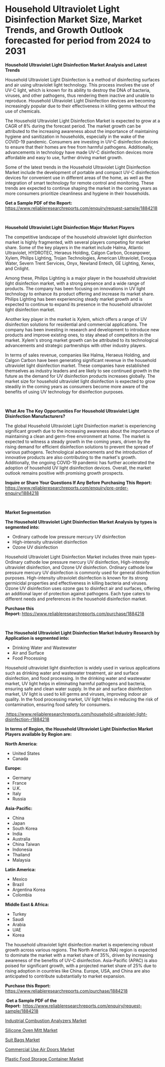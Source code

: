 <p><h1>Household Ultraviolet Light Disinfection Market Size, Market Trends, and Growth Outlook forecasted for period from 2024 to 2031</h1></p><p><strong>Household Ultraviolet Light Disinfection Market Analysis and Latest Trends</strong></p>
<p><p>Household Ultraviolet Light Disinfection is a method of disinfecting surfaces and air using ultraviolet light technology. This process involves the use of UV-C light, which is known for its ability to destroy the DNA of bacteria, viruses, and other pathogens, thus rendering them inactive and unable to reproduce. Household Ultraviolet Light Disinfection devices are becoming increasingly popular due to their effectiveness in killing germs without the use of chemicals.</p><p>The Household Ultraviolet Light Disinfection Market is expected to grow at a CAGR of 8% during the forecast period. The market growth can be attributed to the increasing awareness about the importance of maintaining hygiene and sanitization in households, especially in the wake of the COVID-19 pandemic. Consumers are investing in UV-C disinfection devices to ensure that their homes are free from harmful pathogens. Additionally, advancements in technology have made UV-C disinfection devices more affordable and easy to use, further driving market growth.</p><p>Some of the latest trends in the Household Ultraviolet Light Disinfection Market include the development of portable and compact UV-C disinfection devices for convenient use in different areas of the home, as well as the integration of smart technology for remote control and monitoring. These trends are expected to continue shaping the market in the coming years as more consumers prioritize cleanliness and hygiene in their households.</p></p>
<p><strong>Get a Sample PDF of the Report:&nbsp;</strong> <a href="https://www.reliableresearchreports.com/enquiry/request-sample/1884218">https://www.reliableresearchreports.com/enquiry/request-sample/1884218</a></p>
<p>&nbsp;</p>
<p><strong>Household Ultraviolet Light Disinfection Major Market Players</strong></p>
<p><p>The competitive landscape of the household ultraviolet light disinfection market is highly fragmented, with several players competing for market share. Some of the key players in the market include Halma, Atlantic Ultraviolet, HYDROTEC, Heraeus Holding, Calgon Carbon, Oceanpower, Xylem, Philips Lighting, Trojan Technologies, American Ultraviolet, Evoqua Water, Severn Trent Services, Onyx, Newland Entech, GE Lighting, Xenex, and Cnlight.</p><p>Among these, Philips Lighting is a major player in the household ultraviolet light disinfection market, with a strong presence and a wide range of products. The company has been focusing on innovations in UV light technology to enhance its product offering and increase its market share. Philips Lighting has been experiencing steady market growth and is expected to continue to expand its presence in the household ultraviolet light disinfection market.</p><p>Another key player in the market is Xylem, which offers a range of UV disinfection solutions for residential and commercial applications. The company has been investing in research and development to introduce new products and improve existing ones, to stay ahead of competitors in the market. Xylem's strong market growth can be attributed to its technological advancements and strategic partnerships with other industry players.</p><p>In terms of sales revenue, companies like Halma, Heraeus Holding, and Calgon Carbon have been generating significant revenue in the household ultraviolet light disinfection market. These companies have established themselves as industry leaders and are likely to see continued growth in the future as the demand for UV disinfection products increases globally. The market size for household ultraviolet light disinfection is expected to grow steadily in the coming years as consumers become more aware of the benefits of using UV technology for disinfection purposes.</p></p>
<p>&nbsp;</p>
<p><strong>What Are The Key Opportunities For Household Ultraviolet Light Disinfection Manufacturers?</strong></p>
<p><p>The global Household Ultraviolet Light Disinfection market is experiencing significant growth due to the increasing awareness about the importance of maintaining a clean and germ-free environment at home. The market is expected to witness a steady growth in the coming years, driven by the rising demand for efficient disinfection solutions to prevent the spread of various pathogens. Technological advancements and the introduction of innovative products are also contributing to the market's growth. Additionally, the ongoing COVID-19 pandemic has further accelerated the adoption of household UV light disinfection devices. Overall, the market outlook remains positive with promising growth prospects.</p></p>
<p><strong>Inquire or Share Your Questions If Any Before Purchasing This Report:</strong> <a href="https://www.reliableresearchreports.com/enquiry/pre-order-enquiry/1884218">https://www.reliableresearchreports.com/enquiry/pre-order-enquiry/1884218</a></p>
<p>&nbsp;</p>
<p><strong>Market Segmentation</strong></p>
<p><strong>The Household Ultraviolet Light Disinfection Market Analysis by types is segmented into:</strong></p>
<p><ul><li>Ordinary cathode low pressure mercury UV disinfection</li><li>High-intensity ultraviolet disinfection</li><li>Ozone UV disinfection</li></ul></p>
<p><p>Household Ultraviolet Light Disinfection Market includes three main types- Ordinary cathode low pressure mercury UV disinfection, High-intensity ultraviolet disinfection, and Ozone UV disinfection. Ordinary cathode low pressure mercury UV disinfection is commonly used for general disinfection purposes. High-intensity ultraviolet disinfection is known for its strong germicidal properties and effectiveness in killing bacteria and viruses. Ozone UV disinfection uses ozone gas to disinfect air and surfaces, offering an additional layer of protection against pathogens. Each type caters to different needs and preferences in the household disinfection market.</p></p>
<p><strong>Purchase this Report:&nbsp;</strong><a href="https://www.reliableresearchreports.com/purchase/1884218">https://www.reliableresearchreports.com/purchase/1884218</a></p>
<p>&nbsp;</p>
<p><strong>The Household Ultraviolet Light Disinfection Market Industry Research by Application is segmented into:</strong></p>
<p><ul><li>Drinking Water and Wastewater</li><li>Air and Surface</li><li>Food Processing</li></ul></p>
<p><p>Household ultraviolet light disinfection is widely used in various applications such as drinking water and wastewater treatment, air and surface disinfection, and food processing. In the drinking water and wastewater market, UV light helps in eliminating harmful pathogens and bacteria, ensuring safe and clean water supply. In the air and surface disinfection market, UV light is used to kill germs and viruses, improving indoor air quality. In the food processing market, UV light helps in reducing the risk of contamination, ensuring food safety for consumers.</p></p>
<p><a href="https://www.reliableresearchreports.com/household-ultraviolet-light-disinfection-r1884218">&nbsp;https://www.reliableresearchreports.com/household-ultraviolet-light-disinfection-r1884218</a></p>
<p><strong>In terms of Region, the Household Ultraviolet Light Disinfection Market Players available by Region are:</strong></p>
<p>
    <p> <strong> North America: </strong>
        <ul>
            <li>United States</li>
            <li>Canada</li>
        </ul>
        </p> 
    <p> <strong> Europe: </strong>
        <ul>
            <li>Germany</li>
            <li>France</li>
            <li>U.K.</li>
            <li>Italy</li>
            <li>Russia</li>
        </ul>
        </p> 
    <p> <strong> Asia-Pacific: </strong>
        <ul>
            <li>China</li>
            <li>Japan</li>
            <li>South Korea</li>
            <li>India</li>
            <li>Australia</li>
            <li>China Taiwan</li>
            <li>Indonesia</li>
            <li>Thailand</li>
            <li>Malaysia</li>
        </ul>
        </p> 
    <p> <strong> Latin America: </strong>
        <ul>
            <li>Mexico</li>
            <li>Brazil</li>
            <li>Argentina Korea</li>
            <li>Colombia</li>
        </ul>
        </p> 
    <p> <strong> Middle East & Africa: </strong>
        <ul>
            <li>Turkey</li>
            <li>Saudi</li>
            <li>Arabia</li>
            <li>UAE</li>
            <li>Korea</li>
        </ul>
    </p>
    </p>
<p><p>The household ultraviolet light disinfection market is experiencing robust growth across various regions. The North America (NA) region is expected to dominate the market with a market share of 35%, driven by increasing awareness of the benefits of UV-C disinfection. Asia-Pacific (APAC) is also poised for significant growth, with a projected market share of 25% due to rising adoption in countries like China. Europe, USA, and China are also anticipated to contribute substantially to market expansion.</p></p>
<p><strong>Purchase this Report: </strong><a href="https://www.reliableresearchreports.com/purchase/1884218">https://www.reliableresearchreports.com/purchase/1884218</a></p>
<p>&nbsp;<strong>Get a Sample PDF of the Report:&nbsp;&nbsp;</strong><a href="https://www.reliableresearchreports.com/enquiry/request-sample/1884218">https://www.reliableresearchreports.com/enquiry/request-sample/1884218</a></p>
<p><strong></strong></p>
<p><p><a href="https://github.com/GroverBarry/Market-Research-Report-List-6/blob/main/industrial-combustion-analyzers-market.md">Industrial Combustion Analyzers Market</a></p><p><a href="https://medium.com/@leneciacharles/global-silicone-oven-mitt-market-focus-on-application-end-use-industry-type-equipment-and-fd7bb45add86">Silicone Oven Mitt Market</a></p><p><a href="https://medium.com/@ikeschumm18/suit-bags-market-size-share-trends-analysis-report-by-end-use-commercial-household-by-raw-26c31c250d2c">Suit Bags Market</a></p><p><a href="https://github.com/mdinislamsheik/Market-Research-Report-List-1/blob/main/commercial-use-air-doors-market.md">Commercial Use Air Doors Market</a></p><p><a href="https://medium.com/@emma.white454357/plastic-food-storage-container-market-share-size-trends-industry-analysis-report-by-application-9f0635bc5908">Plastic Food Storage Container Market</a></p></p>